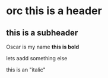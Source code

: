 # orc this is a header
## this is a subheader
Oscar is my name
**this is bold**

lets aadd something else

this is an "italic"
